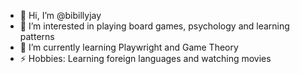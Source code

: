 - 👋 Hi, I’m @bibillyjay
- 👀 I’m interested in playing board games, psychology and learning patterns
- 🌱 I’m currently learning Playwright and Game Theory
- ⚡ Hobbies: Learning foreign languages and watching movies

<!---
bibillyjay/bibillyjay is a ✨ special ✨ repository because its `README.md` (this file) appears on your GitHub profile.
You can click the Preview link to take a look at your changes.
--->
